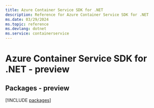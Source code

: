 ```yaml
---
title: Azure Container Service SDK for .NET
description: Reference for Azure Container Service SDK for .NET
ms.date: 03/29/2024
ms.topic: reference
ms.devlang: dotnet
ms.service: containerservice
---
```

# Azure Container Service SDK for .NET - preview
## Packages - preview
[!INCLUDE [packages](container-service-index.md)]